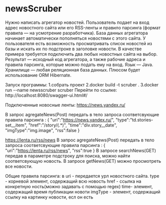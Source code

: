 # newsScruber
Нужно написать агрегатор новостей.
Пользователь подает на вход адрес новостного сайта или его RSS-ленты и правило парсинга (формат правила — на усмотрение разработчика).
База данных агрегатора начинает автоматически пополняться новостями с этого сайта.
У пользователя есть возможность просматривать список новостей из базы и искать их по подстроке в заголовке новости.
В качестве примера требуется подключить два любых новостных сайта на выбор.
Результат — исходный код агрегатора, а также рабочие адреса и правила парсинга, которые можно подать ему на вход.
Язык — Java. Хранилище — любая реляционная база данных. Плюсом будет использование ORM Hibernate.

Запуск программы:
1.собрать проект
2.docker build -t scruber .
3.docker run --name newsscruber scruber
Перейти по ссылке:
http://localhost:8080/swagger-ui.html#/

Подключенные новосные ленты:
https://news.yandex.ru/

В запрос agregateNews(Post) передать в тело запроса соответсвующие правила парсинга :
{
  "uri":"https://news.yandex.ru/",
  "type":"td.stories-set__item",
  "href":"/story/(.*)",
  "time":"div.story__date",
  "imgType":"img.image",
  "rss":false
}

https://lenta.ru/rss/news
В запрос agregateNews(Post) передать в тело запроса соответсвующие правила парсинга :
{
"uri":"https://lenta.ru/rss/news",
"rss":true
}
В запросе searchNews(GET) передав в параметре подстроку для поиска, можно найти соответсвующую новость.
В запросе getNews(GET)  можно просмотреть все новости.

Общие правила парсинга:
в uri - передается урл новостного сайта.
type - корневой элемент, содержащий всю новость 
href - ссылка на конкретную ность(можно задавать с помощью regex)
time- элемент, содержащий время публикации новоти
imgType - элемент, содержащий ссылку  на картинку новости, есл он есть

